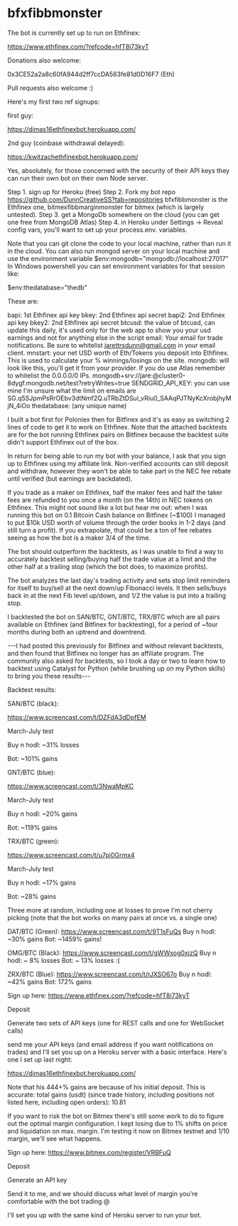 # bfxfibbmonster

The bot is currently set up to run on Ethfinex:

https://www.ethfinex.com/?refcode=hfT8i73kyT

Donations also welcome:

0x3CE52a2a8c60fA944d2ff7ccDA563fe81d0D16F7 (Eth)

Pull requests also welcome :)

Here's my first two ref signups:

first guy:

https://dimas16ethfinexbot.herokuapp.com/

2nd guy (coinbase withdrawal delayed):

https://kwitzachethfinexbot.herokuapp.com/

Yes, absolutely, for those concerned with the security of their API keys they can run their own bot on their own Node server.

Step 1. sign up for Heroku (free)
Step 2. Fork my bot repo https://github.com/DunnCreativeSS?tab=repositories bfxfibbmonster is the Ethfinex one, bitmexfibbmarginmonster for bitmex (which is largely untested).
Step 3. get a MongoDb somewhere on the cloud (you can get one free from MongoDB Atlas)
Step 4. in Heroku under Settings -> Reveal config vars, you'll want to set up your process.env. variables. 

Note that you can git clone the code to your local machine, rather than run it in the cloud. You can also run mongod server on your local machine and use the environment variable $env:mongodb="mongodb://localhost:27017" In Windows powershell you can set environment variables for that session like:

$env:thedatabase="thedb"

These are:

bapi: 1st Ethfinex api key
bkey: 2nd Ethfinex api secret
bapi2: 2nd Ethfinex api key
bkey2: 2nd Ethfinex api secret
btcusd: the value of btcusd, can update this daily, it's used only for the web app to show you your usd earnings and not for anything else in the script
email: Your email for trade notifications. Be sure to whitelist jarettrsdunn@gmail.com in your email client.
mnstart: your net USD worth of Eth/Tokens you deposit into Ethfinex. This is used to calculate your % winnings/losings on the site.
mongodb: will look like this, you'll get it from your provider. If you do use Atlas remember to whitelist the 0.0.0.0/0 IPs. mongodb+srv://jare:<PASSWORD>@cluster0-8dygf.mongodb.net/test?retryWrites=true
SENDGRID_API_KEY: you can use mine I'm unsure what the limit on emails are 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
thedatabase: (any unique name)

I built a bot first for Poloniex then for Bitfinex and it's as easy as switching 2 lines of code to get it to work on Ethfinex. Note that the attached backtests are for the bot running Ethfinex pairs on Bitfinex because the backtest suite didn't support Ethfinex out of the box.

In return for being able to run my bot with your balance, I ask that you sign up to Ethfinex using my affiliate link. Non-verified accounts can still deposit and withdraw, however they won't be able to take part in the NEC fee rebate until verified (but earnings are backdated).

If you trade as a maker on Ethfinex, half the maker fees and half the taker fees are refunded to you once a month (on the 14th) in NEC tokens on Ethfinex. This might not sound like a lot but hear me out: when I was running this bot on 0.1 Bitcoin Cash balance on Bitfinex (~$100) I managed to put $10k USD worth of volume through the order books in 1-2 days (and still turn a profit). If you extrapolate, that could be a ton of fee rebates seeing as how the bot is a maker 3/4 of the time.

The bot should outperform the backtests, as I was unable to find a way to accurately backtest selling/buying half the trade value at a limit and the other half at a trailing stop (which the bot does, to maximize profits).

The bot analyzes the last day's trading activity and sets stop limit reminders for itself to buy/sell at the next down/up Fibonacci levels. It then sells/buys back in at the next Fib level up/down, and 1/2 the value is put into a trailing stop.

I backtested the bot on SAN/BTC, GNT/BTC, TRX/BTC which are all pairs available on Ethfinex (and Bitfinex for backtesting), for a period of ~four months during both an uptrend and downtrend.

---I had posted this previously for Bitfinex and without relevant backtests, and then found that Bitfinex no longer has an affiliate program. The community also asked for backtests, so I took a day or two to learn how to backtest using Catalyst for Python (while brushing up on my Python skills) to bring you these results---

Backtest results:

SAN/BTC (black):

https://www.screencast.com/t/DZFdA3dDpfEM

March-July test

Buy n hodl: ~31% losses

Bot: ~101% gains

GNT/BTC (blue):

https://www.screencast.com/t/3NwaMpKC

March-July test

Buy n hodl: ~20% gains

Bot: ~119% gains

TRX/BTC (green):

https://www.screencast.com/t/u7pi0Grmx4

March-July test

Buy n hodl: ~17% gains

Bot: ~28% gains

Three more at random, including one at losses to prove I'm not cherry picking (note that the bot works on many pairs at once vs. a single one)

DAT/BTC (Green): https://www.screencast.com/t/9T1sFuQs Buy n hodl: ~30% gains Bot: ~1459% gains!

OMG/BTC (Black): https://www.screencast.com/t/gWWxog0xizQ Buy n hodl: ~ 8% losses Bot: ~ 13% losses :(

ZRX/BTC (Blue): https://www.screencast.com/t/rJXSO67o Buy n hodl: ~42% gains Bot: 172% gains

Sign up here: https://www.ethfinex.com/?refcode=hfT8i73kyT

Deposit

Generate two sets of API keys (one for REST calls and one for WebSocket calls)

send me your API keys (and email address if you want notifications on trades) and I'll set you up on a Heroku server with a basic interface. Here's one I set up last night:

https://dimas16ethfinexbot.herokuapp.com/

Note that his 444+% gains are because of his initial deposit. This is accurate: total gains (usdt) (since trade history, including positions not listed here, including open orders): 10.81

If you want to risk the bot on Bitmex there's still some work to do to figure out the optimal margin configuration. I kept losing due to 1% shifts on price and liquidation on max. margin. I'm testing it now on Bitmex testnet and 1/10 margin, we'll see what happens.

Sign up here: https://www.bitmex.com/register/VRBFuQ

Deposit

Generate an API key

Send it to me, and we should discuss what level of margin you're comfortable with the bot trading @

I'll set you up with the same kind of Heroku server to run your bot.
